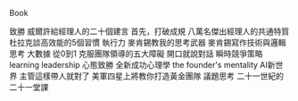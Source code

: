 Book

致勝 威爾許給經理人的二十個建言
首先，打破成規 八萬名傑出經理人的共通特質
杜拉克談高效能的5個習慣
執行力
麥肯錫教我的思考武器
麥肯錫寫作技術與邏輯思考
大數據
從0到1
克服團隊領導的五大障礙
開口就說對話
瞬時競爭策略
learning leadership
心態致勝 全新成功心理學
the founder's mentality
AI新世界
主管這樣帶人就對了
美軍四星上將教你打造黃金團隊
議題思考
二十一世紀的二十一堂課



